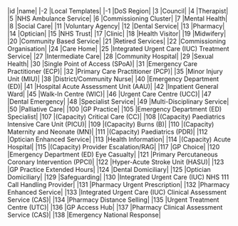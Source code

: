 |id	|name|
|-2	|Local Templates|
|-1	|DoS Region|
|3	|Council|
|4	|Therapist|
|5	|NHS Ambulance Service|
|6	|Commissioning Cluster|
|7	|Mental Health|
|8	|Social Care|
|11	|Voluntary Agency|
|12	|Dental Service|
|13	|Pharmacy|
|14	|Optician|
|15	|NHS Trust|
|17	|Clinic|
|18	|Health Visitor|
|19	|Midwifery|
|20	|Community Based Service|
|21	|Retired Services|
|22	|Commissioning Organisation|
|24	|Care Home|
|25	|Integrated Urgent Care (IUC) Treatment Service|
|27	|Intermediate Care|
|28	|Community Hospital|
|29	|Sexual Health|
|30	|Single Point of Access (SPoA)|
|31	|Emergency Care Practitioner (ECP)|
|32	|Primary Care Practitioner (PCP)|
|35	|Minor Injury Unit (MIU)|
|38	|District/Community Nurse|
|40	|Emergency Department (ED)|
|41	|Hospital Acute Assessment Unit (AAU)|
|42	|Inpatient General Ward|
|45	|Walk-In Centre (WIC)|
|46	|Urgent Care Centre (UCC)|
|47	|Dental Emergency|
|48	|Specialist Service|
|49	|Multi-Disciplinary Service|
|50	|Palliative Care|
|100	|GP Practice|
|105	|Emergency Department (ED) Specialist|
|107	|(Capacity) Critical Care (CC)|
|108	|(Capacity) Paediatrics Intensive Care Unit (PICU)|
|109	|(Capacity) Burns (B)|
|110	|(Capacity) Maternity and Neonate (MN)|
|111	|(Capacity) Paediatrics (PDR)|
|112	|Optician Enhanced Service|
|113	|Health Information|
|114	|(Capacity) Acute Hospital|
|115	|(Capacity) Provider Escalation/RAG|
|117	|GP Choice|
|120	|Emergency Department (ED) Eye Casualty|
|121	|Primary Percutaneous Coronary Intervention (PPCI)|
|122	|Hyper-Acute Stroke Unit (HASU)|
|123	|GP Practice Extended Hours|
|124	|Dental Domiciliary|
|125	|Optician Domiciliary|
|129	|Safeguarding|
|130	|Integrated Urgent Care (IUC) NHS 111 Call Handling Provider|
|131	|Pharmacy Urgent Prescription|
|132	|Pharmacy Enhanced Service|
|133	|Integrated Urgent Care (IUC) Clinical Assessment Service (CAS)|
|134	|Pharmacy Distance Selling|
|135	|Urgent Treatment Centre (UTC)|
|136	|GP Access Hub|
|137	|Pharmacy Clinical Assessment Service (CAS)|
|138	|Emergency National Response|
